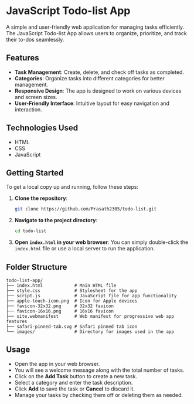 # JavaScript Todo-list App

A simple and user-friendly web application for managing tasks efficiently. The JavaScript Todo-list App allows users to organize, prioritize, and track their to-dos seamlessly.

## Features

- **Task Management**: Create, delete, and check off tasks as completed.
- **Categories**: Organize tasks into different categories for better management.
- **Responsive Design**: The app is designed to work on various devices and screen sizes.
- **User-Friendly Interface**: Intuitive layout for easy navigation and interaction.

## Technologies Used

- HTML
- CSS
- JavaScript

## Getting Started

To get a local copy up and running, follow these steps:

1. **Clone the repository**:
   ```bash
   git clone https://github.com/Prasath2305/todo-list.git
   ```

2. **Navigate to the project directory**:
   ```bash
   cd todo-list
   ```

3. **Open `index.html` in your web browser**:
   You can simply double-click the `index.html` file or use a local server to run the application.

## Folder Structure

```
todo-list-app/
├── index.html            # Main HTML file
├── style.css             # Stylesheet for the app
├── script.js             # JavaScript file for app functionality
├── apple-touch-icon.png  # Icon for Apple devices
├── favicon-32x32.png     # 32x32 favicon
├── favicon-16x16.png     # 16x16 favicon
├── site.webmanifest      # Web manifest for progressive web app features
├── safari-pinned-tab.svg # Safari pinned tab icon
└── images/               # Directory for images used in the app
```

## Usage

- Open the app in your web browser.
- You will see a welcome message along with the total number of tasks.
- Click on the **Add Task** button to create a new task.
- Select a category and enter the task description.
- Click **Add** to save the task or **Cancel** to discard it.
- Manage your tasks by checking them off or deleting them as needed.
